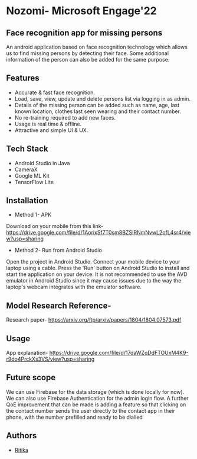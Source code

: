 # Nozomi- Microsoft Engage'22

## Face recognition app for missing persons

An android application based on face recognition technology which allows us to find missing persons by detecting their face.
Some additional information of the person can also be added for the same purpose. 

## Features

- Accurate & fast face recognition.
- Load, save, view, update and delete persons list via logging in as admin.
- Details of the missing person can be added such as name, age, last known location, clothes last seen wearing and their contact number.
- No re-training required to add new faces.
- Usage is real time & offline.
- Attractive and simple UI & UX.


## Tech Stack

- Android Studio in Java
- CameraX
- Google ML Kit
- TensorFlow Lite

## Installation

- Method 1- APK

Download on your mobile from this link- https://drive.google.com/file/d/1AorixSf7T0sm8BZSIRNmNvwL2ofL4sr4/view?usp=sharing

- Method 2- Run from Android Studio

Open the project in Android Studio. Connect your mobile device to your laptop using a cable. Press the 'Run' button on Android Studio to install and start the application on your device. It is not recommended to use the AVD emulator in Android Studio since it may cause issues due to the way the laptop's webcam integrates with the emulator software.

## Model Research Reference-

Research paper- https://arxiv.org/ftp/arxiv/papers/1804/1804.07573.pdf

## Usage 

App explanation- https://drive.google.com/file/d/17daWZqDdFTOUxM4K9-r9do4PrckXs3VS/view?usp=sharing

## Future scope

We can use Firebase for the data storage (which is done locally for now). We can also use Firebase Authentication for the admin login flow. A further QoE improvement that can be made is adding a feature so that clicking on the contact number sends the user directly to the contact app in their phone, with the number prefilled and ready to be dialled


## Authors

- [Ritika](https://github.com/ritikasinghgautam)
